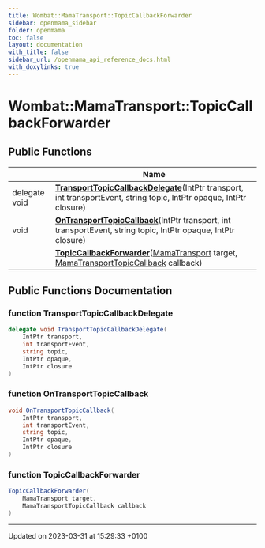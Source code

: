 ```yaml
---
title: Wombat::MamaTransport::TopicCallbackForwarder
sidebar: openmama_sidebar
folder: openmama
toc: false
layout: documentation
with_title: false
sidebar_url: /openmama_api_reference_docs.html
with_doxylinks: true
---
```


# Wombat::MamaTransport::TopicCallbackForwarder





## Public Functions

|                | Name           |
| -------------- | -------------- |
| delegate void | **[TransportTopicCallbackDelegate](classWombat_1_1MamaTransport_1_1TopicCallbackForwarder.html#function-transporttopiccallbackdelegate)**(IntPtr transport, int transportEvent, string topic, IntPtr opaque, IntPtr closure) |
| void | **[OnTransportTopicCallback](classWombat_1_1MamaTransport_1_1TopicCallbackForwarder.html#function-ontransporttopiccallback)**(IntPtr transport, int transportEvent, string topic, IntPtr opaque, IntPtr closure) |
| | **[TopicCallbackForwarder](classWombat_1_1MamaTransport_1_1TopicCallbackForwarder.html#function-topiccallbackforwarder)**([MamaTransport](classWombat_1_1MamaTransport.html) target, [MamaTransportTopicCallback](interfaceWombat_1_1MamaTransportTopicCallback.html) callback) |

## Public Functions Documentation

### function TransportTopicCallbackDelegate

```csharp
delegate void TransportTopicCallbackDelegate(
    IntPtr transport,
    int transportEvent,
    string topic,
    IntPtr opaque,
    IntPtr closure
)
```


### function OnTransportTopicCallback

```csharp
void OnTransportTopicCallback(
    IntPtr transport,
    int transportEvent,
    string topic,
    IntPtr opaque,
    IntPtr closure
)
```


### function TopicCallbackForwarder

```csharp
TopicCallbackForwarder(
    MamaTransport target,
    MamaTransportTopicCallback callback
)
```


-------------------------------

Updated on 2023-03-31 at 15:29:33 +0100